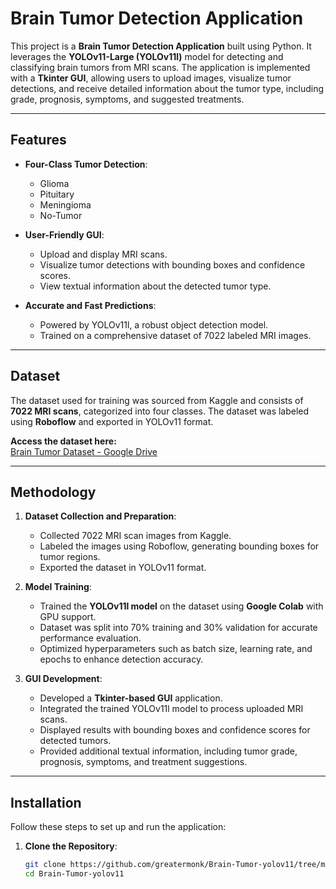 # Brain Tumor Detection Application

This project is a **Brain Tumor Detection Application** built using Python. It leverages the **YOLOv11-Large (YOLOv11l)** model for detecting and classifying brain tumors from MRI scans. The application is implemented with a **Tkinter GUI**, allowing users to upload images, visualize tumor detections, and receive detailed information about the tumor type, including grade, prognosis, symptoms, and suggested treatments.

---

## Features
- **Four-Class Tumor Detection**:
  - Glioma
  - Pituitary
  - Meningioma
  - No-Tumor
    
- **User-Friendly GUI**:
  - Upload and display MRI scans.
  - Visualize tumor detections with bounding boxes and confidence scores.
  - View textual information about the detected tumor type.
    
- **Accurate and Fast Predictions**:
  - Powered by YOLOv11l, a robust object detection model.
  - Trained on a comprehensive dataset of 7022 labeled MRI images.

---

## Dataset
The dataset used for training was sourced from Kaggle and consists of **7022 MRI scans**, categorized into four classes. The dataset was labeled using **Roboflow** and exported in YOLOv11 format.

**Access the dataset here:**  
[Brain Tumor Dataset - Google Drive](https://drive.google.com/drive/folders/1YvsKJH3kZAyhjhTQv_a7QssjRmIugvqh?usp=sharing)

---

## Methodology
1. **Dataset Collection and Preparation**:
   - Collected 7022 MRI scan images from Kaggle.
   - Labeled the images using Roboflow, generating bounding boxes for tumor regions.
   - Exported the dataset in YOLOv11 format.

2. **Model Training**:
   - Trained the **YOLOv11l model** on the dataset using **Google Colab** with GPU support.
   - Dataset was split into 70% training and 30% validation for accurate performance evaluation.
   - Optimized hyperparameters such as batch size, learning rate, and epochs to enhance detection accuracy.

3. **GUI Development**:
   - Developed a **Tkinter-based GUI** application.
   - Integrated the trained YOLOv11l model to process uploaded MRI scans.
   - Displayed results with bounding boxes and confidence scores for detected tumors.
   - Provided additional textual information, including tumor grade, prognosis, symptoms, and treatment suggestions.

---

## Installation
Follow these steps to set up and run the application:

1. **Clone the Repository**:
   ```bash
   git clone https://github.com/greatermonk/Brain-Tumor-yolov11/tree/main
   cd Brain-Tumor-yolov11
